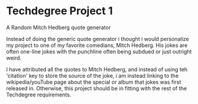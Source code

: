 # Techdegree Project 1
A Random Mitch Hedberg quote generator

Instead of doing the generic quote generator i thought i would personalize my project to one of my favorite comedians, Mitch Hedberg. His jokes are often one-line jokes with the punchline often being subdued or just outright weird. 

I have attributed all the quotes to Mitch Hedberg, and instead of using teh 'citation' key to store the source of the joke, i am instead linking to the wikipedia/youTube page about the special or album that jokes was first released in. Otherwise, this project should be in fitting with the rest of the Techdegree requirements.